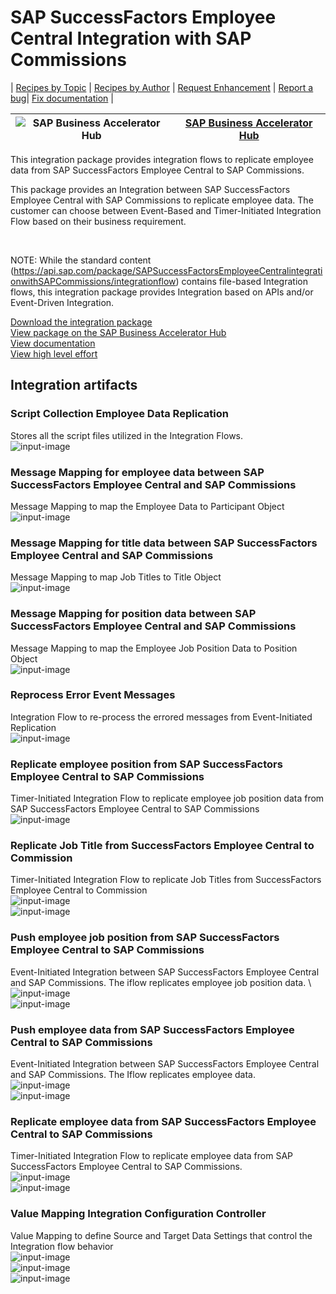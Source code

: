 # SAP SuccessFactors Employee Central Integration with SAP Commissions 

\| [Recipes by Topic](../../readme.md ) \| [Recipes by Author](../../author.md ) \| [Request Enhancement](https://github.com/SAP-samples/cloud-integration-flow/issues/new?assignees=&labels=Recipe%20Fix,enhancement&template=recipe-request.md&title=Improve%20SAP%20SuccessFactors%20Employee%20Central%20Integration%20with%20SAP%20Commissions) \| [Report a bug](https://github.com/SAP-samples/cloud-integration-flow/issues/new?assignees=&labels=Recipe%20Fix,bug&template=bug_report.md&title=Issue%20with%20SAP%20SuccessFactors%20Employee%20Central%20Integration%20with%20SAP%20Commissions)\| [Fix documentation](https://github.com/SAP-samples/cloud-integration-flow/issues/new?assignees=&labels=Recipe%20Fix,documentation&template=bug_report.md&title=Docu%20fix%20SAP%20SuccessFactors%20Employee%20Central%20Integration%20with%20SAP%20Commissions) \| 

 ![SAP Business Accelerator Hub](https://github.com/SAPAPIBusinessHub.png?size=50 ) | [SAP Business Accelerator Hub](https://api.sap.com/allcommunity) | 
 ----|----| 

This integration package provides integration flows to replicate employee data from SAP SuccessFactors Employee Central to SAP Commissions.

<p>This package provides an Integration between SAP SuccessFactors Employee Central with SAP Commissions to replicate employee data. The customer can choose between Event-Based and Timer-Initiated Integration Flow based on their business requirement.</p>
<p>&nbsp;</p>
<p>NOTE: While the standard content (<a href="https://api.sap.com/package/SAPSuccessFactorsEmployeeCentralintegrationwithSAPCommissions/integrationflow" rel="nofollow">https://api.sap.com/package/SAPSuccessFactorsEmployeeCentralintegrationwithSAPCommissions/integrationflow</a>) contains file-based Integration flows, this integration package provides Integration based on APIs and/or Event-Driven Integration.</p>

[Download the integration package](SAPSuccessFactorsEmployeeCentralIntegrationwithSAPCommissions.zip)\
[View package on the SAP Business Accelerator Hub](https://api.sap.com/package/SuccessFactorsECIntegrationwithCommission)\
[View documentation](SuccessFactors_EmployeeCentral_Commission_Integration.pdf)\
[View high level effort](effort.md)
## Integration artifacts
### Script Collection Employee Data Replication 
Stores all the script files utilized in the Integration Flows. \
 ![input-image](Script_Collection_Employee_Data_Replication.png)
### Message Mapping for employee data between SAP SuccessFactors Employee Central and SAP Commissions 
Message Mapping to map the Employee Data to Participant Object \
 ![input-image](Participant_Message_Mapping.png)
### Message Mapping for title data between SAP SuccessFactors Employee Central and SAP Commissions 
Message Mapping to map Job Titles to Title Object \
 ![input-image](Title_Message_Mapping.png)
 ### Message Mapping for position data between SAP SuccessFactors Employee Central and SAP Commissions 
Message Mapping to map the Employee Job Position Data to Position Object \
 ![input-image](Position_Message_Mapping.png)
### Reprocess Error Event Messages 
Integration Flow to re-process the errored messages from Event-Initiated Replication \
 ![input-image](Reprocess_Error_Event_Messages.png)
### Replicate employee position from SAP SuccessFactors Employee Central to SAP Commissions 
Timer-Initiated Integration Flow to replicate employee job position data from SAP SuccessFactors Employee Central to SAP Commissions \
 ![input-image](Replicate_Employee_Position_from_SAP_SuccessFactors_Employee_Central_to_SAP_Commissions.png)
### Replicate Job Title from SuccessFactors Employee Central to Commission 
Timer-Initiated Integration Flow to replicate Job Titles from SuccessFactors Employee Central to Commission \
 ![input-image](Replicate_Job_Title_from_SuccessFactors_Employee_Central_to_Commissions1.png)\
 ![input-image](Replicate_Job_Title_from_SuccessFactors_Employee_Central_to_Commissions2.png)
 ### Push employee job position from SAP SuccessFactors Employee Central to SAP Commissions 
Event-Initiated Integration between SAP SuccessFactors Employee Central and SAP Commissions. The iflow replicates employee job position data. \ ![input-image](Employee_Job_Position_from_SAP_SuccessFactors_Employee_Central_to_SAP_Commissions1.png)\
![input-image](Employee_Job_Position_from_SAP_SuccessFactors_Employee_Central_to_SAP_Commissions2.png)
### Push employee data from SAP SuccessFactors Employee Central to SAP Commissions 
Event-Initiated Integration between SAP SuccessFactors Employee Central and SAP Commissions. The Iflow replicates employee data. \
 ![input-image](Employee_Data_from_SuccessFactors_Employee_Central_to_Commission1.png)\
 ![input-image](Employee_Data_from_SuccessFactors_Employee_Central_to_Commission2.png)
 ### Replicate employee data from SAP SuccessFactors Employee Central to SAP Commissions 
Timer-Initiated Integration Flow to replicate employee data from SAP SuccessFactors Employee Central to SAP Commissions. \
 ![input-image](Replicate_Employee_Data_from_SAP_SuccessFactors_Employee_Central_to_SAP_Commissions1.png)\
 ![input-image](Replicate_Employee_Data_from_SAP_SuccessFactors_Employee_Central_to_SAP_Commissions2.png) 
 ### Value Mapping Integration Configuration Controller 
Value Mapping to define Source and Target Data Settings that control the Integration flow behavior \
 ![input-image](Value_Mapping_Integration_Configuration_Controller1.png)\
 ![input-image](Value_Mapping_Integration_Configuration_Controller2.png)\
 ![input-image](Value_Mapping_Integration_Configuration_Controller3.png)